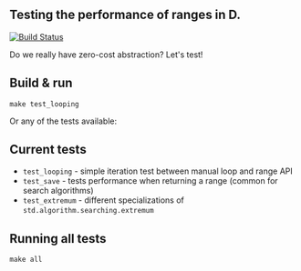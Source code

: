 Testing the performance of ranges in D.
----------------------------------------

[![Build Status](https://travis-ci.org/wilzbach/perf-ranges.svg?branch=master)](https://travis-ci.org/wilzbach/perf-ranges)

Do we really have zero-cost abstraction?
Let's test!

Build & run
-----------

```
make test_looping
```

Or any of the tests available:

Current tests
--------------

- `test_looping` - simple iteration test between manual loop and range API
- `test_save` - tests performance when returning a range (common for search algorithms)
- `test_extremum` - different specializations of `std.algorithm.searching.extremum`

Running all tests
-----------------

```
make all
```
